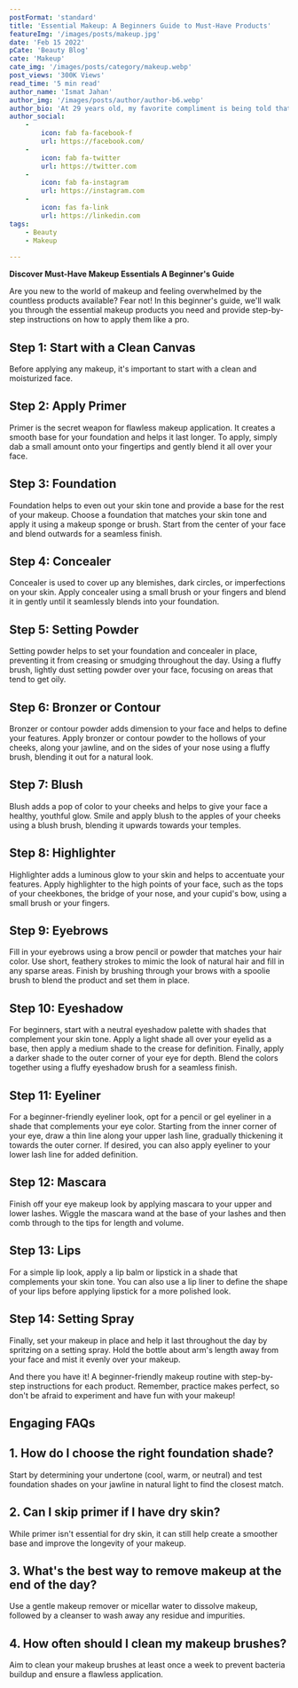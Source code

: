 ```yaml
---
postFormat: 'standard'
title: 'Essential Makeup: A Beginners Guide to Must-Have Products'
featureImg: '/images/posts/makeup.jpg'
date: 'Feb 15 2022'
pCate: 'Beauty Blog'
cate: 'Makeup'
cate_img: '/images/posts/category/makeup.webp'
post_views: '300K Views'
read_time: '5 min read'
author_name: 'Ismat Jahan'
author_img: '/images/posts/author/author-b6.webp'
author_bio: 'At 29 years old, my favorite compliment is being told that I look like my mom. Seeing myself in her image, like this daughter up top, makes me so proud of how far I’ve come, and so thankful for where I come from.'
author_social:
    -
        icon: fab fa-facebook-f
        url: https://facebook.com/
    -
        icon: fab fa-twitter
        url: https://twitter.com
    -
        icon: fab fa-instagram
        url: https://instagram.com
    - 
        icon: fas fa-link
        url: https://linkedin.com
tags: 
    - Beauty 
    - Makeup
    
---
```


**Discover Must-Have Makeup Essentials A Beginner's Guide**

Are you new to the world of makeup and feeling overwhelmed by the countless products available? Fear not! In this beginner's guide, we'll walk you through the essential makeup products you need and provide step-by-step instructions on how to apply them like a pro.

## Step 1: Start with a Clean Canvas

Before applying any makeup, it's important to start with a clean and moisturized face.

## Step 2: Apply Primer

Primer is the secret weapon for flawless makeup application. It creates a smooth base for your foundation and helps it last longer. To apply, simply dab a small amount onto your fingertips and gently blend it all over your face.

## Step 3: Foundation

Foundation helps to even out your skin tone and provide a base for the rest of your makeup. Choose a foundation that matches your skin tone and apply it using a makeup sponge or brush. Start from the center of your face and blend outwards for a seamless finish.

## Step 4: Concealer

Concealer is used to cover up any blemishes, dark circles, or imperfections on your skin. Apply concealer using a small brush or your fingers and blend it in gently until it seamlessly blends into your foundation.

## Step 5: Setting Powder

Setting powder helps to set your foundation and concealer in place, preventing it from creasing or smudging throughout the day. Using a fluffy brush, lightly dust setting powder over your face, focusing on areas that tend to get oily.

## Step 6: Bronzer or Contour

Bronzer or contour powder adds dimension to your face and helps to define your features. Apply bronzer or contour powder to the hollows of your cheeks, along your jawline, and on the sides of your nose using a fluffy brush, blending it out for a natural look.

## Step 7: Blush

Blush adds a pop of color to your cheeks and helps to give your face a healthy, youthful glow. Smile and apply blush to the apples of your cheeks using a blush brush, blending it upwards towards your temples.

## Step 8: Highlighter

Highlighter adds a luminous glow to your skin and helps to accentuate your features. Apply highlighter to the high points of your face, such as the tops of your cheekbones, the bridge of your nose, and your cupid's bow, using a small brush or your fingers.

## Step 9: Eyebrows

Fill in your eyebrows using a brow pencil or powder that matches your hair color. Use short, feathery strokes to mimic the look of natural hair and fill in any sparse areas. Finish by brushing through your brows with a spoolie brush to blend the product and set them in place.

## Step 10: Eyeshadow

For beginners, start with a neutral eyeshadow palette with shades that complement your skin tone. Apply a light shade all over your eyelid as a base, then apply a medium shade to the crease for definition. Finally, apply a darker shade to the outer corner of your eye for depth. Blend the colors together using a fluffy eyeshadow brush for a seamless finish.

## Step 11: Eyeliner

For a beginner-friendly eyeliner look, opt for a pencil or gel eyeliner in a shade that complements your eye color. Starting from the inner corner of your eye, draw a thin line along your upper lash line, gradually thickening it towards the outer corner. If desired, you can also apply eyeliner to your lower lash line for added definition.

## Step 12: Mascara

Finish off your eye makeup look by applying mascara to your upper and lower lashes. Wiggle the mascara wand at the base of your lashes and then comb through to the tips for length and volume.

## Step 13: Lips

For a simple lip look, apply a lip balm or lipstick in a shade that complements your skin tone. You can also use a lip liner to define the shape of your lips before applying lipstick for a more polished look.

## Step 14: Setting Spray

Finally, set your makeup in place and help it last throughout the day by spritzing on a setting spray. Hold the bottle about arm's length away from your face and mist it evenly over your makeup.

And there you have it! A beginner-friendly makeup routine with step-by-step instructions for each product. Remember, practice makes perfect, so don't be afraid to experiment and have fun with your makeup!

## Engaging FAQs

## 1. How do I choose the right foundation shade?

Start by determining your undertone (cool, warm, or neutral) and test foundation shades on your jawline in natural light to find the closest match.

## 2. Can I skip primer if I have dry skin?

While primer isn't essential for dry skin, it can still help create a smoother base and improve the longevity of your makeup.

## 3. What's the best way to remove makeup at the end of the day?

Use a gentle makeup remover or micellar water to dissolve makeup, followed by a cleanser to wash away any residue and impurities.

## 4. How often should I clean my makeup brushes?

Aim to clean your makeup brushes at least once a week to prevent bacteria buildup and ensure a flawless application.
